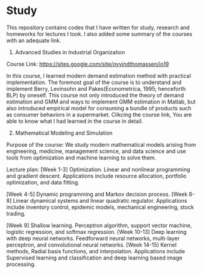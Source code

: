 # Study

This repository contains codes that I have written for study, research and homeworks for lectures I took. I also added some summary of the courses with an adequate link.

1. Advanced Studies in Industrial Organization

Course Link: https://sites.google.com/site/oyvindthomassen/io19

In this course, I learned modern demand estimation method with practical implementation. The foremost goal of the course is to understand and implement Berry, Levinsohn and Pakes(Econometrica, 1995; henceforth BLP) by oneself. This course not only introduced the theory of demand estimation and GMM and ways to implement GMM estimation in Matlab, but also introduced empirical model for consuming a bundle of products such as consumer behaviors in a supermarket. Clikcing the course link, You are able to know what I had learned in the course in detail.

2. Mathematical Modeling and Simulation 

Purpose of the course: We study modern mathematical models arising from engineering, medicine, management science, and data science and use tools from optimization and machine learning to solve them.

Lecture plan:
[Week 1-3] Optimization. Linear and nonlinear programming and gradient descent.
Applications include resource allocation, portfolio optimization, and data fitting.

[Week 4-5] Dynamic programming and Markov decision process.
[Week 6-8] Linear dynamical systems and linear quadratic regulator.
Applications include inventory control, epidemic models, mechanical engineering, stock trading.

[Week 9] Shallow learning. Perceptron algorithm, support vector machine, logistic regression, and softmax regression.
[Week 10-13] Deep learning with deep neural networks. Feedforward neural networks, multi-layer perceptron, and convolutional neural networks.
[Week 14-15] Kernel methods, Radial basis functions, and interpolation.
Applications include Supervised learning and classification and deep learning based image processing.
